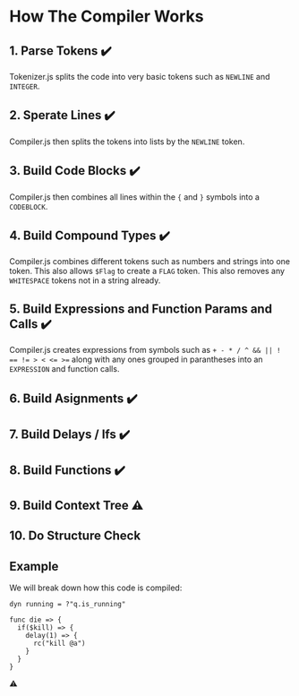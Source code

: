 # How The Compiler Works

## 1. Parse Tokens ✔️
  Tokenizer.js splits the code into very basic tokens such as `NEWLINE` and `INTEGER`.

## 2. Sperate Lines ✔️
  Compiler.js then splits the tokens into lists by the `NEWLINE` token.

## 3. Build Code Blocks ✔️
  Compiler.js then combines all lines within the `{` and `}` symbols into a `CODEBLOCK`.

## 4. Build Compound Types ✔️
  Compiler.js combines different tokens such as numbers and strings into one token. This also allows `$Flag` to create a `FLAG` token. This also removes any `WHITESPACE` tokens not in a string already.

## 5. Build Expressions and Function Params and Calls ✔️
  Compiler.js creates expressions from symbols such as `+ - * / ^ && || ! == != > < <= >=` along with any ones grouped in parantheses into an `EXPRESSION` and function calls.

## 6. Build Asignments ✔️

## 7. Build Delays / Ifs ✔️

## 8. Build Functions ✔️

## 9. Build Context Tree ⚠️

## 10. Do Structure Check

## Example
  We will break down how this code is compiled:
  ```
  dyn running = ?"q.is_running"

  func die => {
    if($kill) => {
      delay(1) => {
        rc("kill @a")
      }
    }
  }
  ```

⚠️